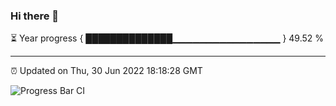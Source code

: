 ### Hi there 👋

⏳ Year progress { ██████████████▁▁▁▁▁▁▁▁▁▁▁▁▁▁▁▁ } 49.52 %

---

⏰ Updated on Thu, 30 Jun 2022 18:18:28 GMT

![Progress Bar CI](https://github.com/liununu/liununu/workflows/Progress%20Bar%20CI/badge.svg)
